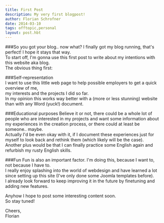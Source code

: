 ```yaml
---
title: First Post
description: My very first blogpost!
author: Florian Schrofner
date: 2014-03-10 
tags: offtopic,personal
layout: post.hbt
---
```


###So you got your blog.. now what?
I finally got my blog running, that's perfect! I hope it stays that way.  
To start off, I'm gonna use this first post to write about my intentions with this website aka blog.  
The obvious thing first: 

###Self-representation  
I want to use this little web page to help possible employers to get a quick overview of me,  
my interests and the  projects I did so far.  
In my opinion this works way better with a (more or less stunning) website than with any Word (yuck!) document.

###Educational purposes
Believe it or not, there could be a whole lot of people who are interested in my projects and want some information about my experiences in the creation process, or there could at least be someone.. maybe.  
Actually I'd be even okay with it, if I document these experiences just for myself to look back and rethink them (which likely will be the case).  
Another plus would be that I can finally practice some English again and refurbish my rusty English skills.

###Fun
Fun is also an important factor. I'm doing this, because I want to, not because I have to.  
I really enjoy splashing into the world of webdesign and have learned a lot since setting up this site (I've only done some Joomla templates before).  
I already look forward to keep improving it in the future by finetuning and adding new features.  

Anyhow I hope to post some interesting content soon.  
So stay tuned!

Cheers,  
Florian

